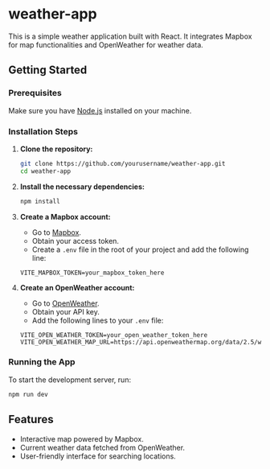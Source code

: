 # weather-app
This is a simple weather application built with React. It integrates Mapbox for map functionalities and OpenWeather for weather data.

## Getting Started

### Prerequisites

Make sure you have [Node.js](https://nodejs.org/) installed on your machine.

### Installation Steps

1. **Clone the repository:**
   ```bash
   git clone https://github.com/yourusername/weather-app.git
   cd weather-app
   ```

2. **Install the necessary dependencies:**
   ```bash
   npm install
   ```

3. **Create a Mapbox account:**
   - Go to [Mapbox](https://www.mapbox.com/).
   - Obtain your access token.
   - Create a `.env` file in the root of your project and add the following line:
   ```env
   VITE_MAPBOX_TOKEN=your_mapbox_token_here
   ```

4. **Create an OpenWeather account:**
   - Go to [OpenWeather](https://openweathermap.org/).
   - Obtain your API key.
   - Add the following lines to your `.env` file:
   ```env
   VITE_OPEN_WEATHER_TOKEN=your_open_weather_token_here
   VITE_OPEN_WEATHER_MAP_URL=https://api.openweathermap.org/data/2.5/weather
   ```

### Running the App

To start the development server, run:
```bash
npm run dev
```

## Features

- Interactive map powered by Mapbox.
- Current weather data fetched from OpenWeather.
- User-friendly interface for searching locations.
